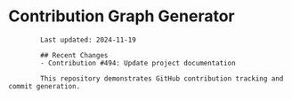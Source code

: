 # Contribution Graph Generator
            
            Last updated: 2024-11-19
            
            ## Recent Changes
            - Contribution #494: Update project documentation
            
            This repository demonstrates GitHub contribution tracking and commit generation.
        